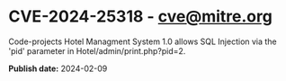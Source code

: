 # CVE-2024-25318 - cve@mitre.org

Code-projects Hotel Managment System 1.0 allows SQL Injection via the 'pid' parameter in Hotel/admin/print.php?pid=2.

**Publish date:** 2024-02-09
